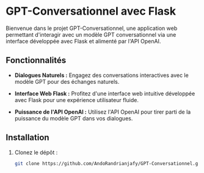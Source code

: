 # GPT-Conversationnel avec Flask

Bienvenue dans le projet GPT-Conversationnel, une application web permettant d'interagir avec un modèle GPT conversationnel via une interface développée avec Flask et alimenté par l'API OpenAI.

## Fonctionnalités

- **Dialogues Naturels :** Engagez des conversations interactives avec le modèle GPT pour des échanges naturels.
  
- **Interface Web Flask :** Profitez d'une interface web intuitive développée avec Flask pour une expérience utilisateur fluide.

- **Puissance de l'API OpenAI :** Utilisez l'API OpenAI pour tirer parti de la puissance du modèle GPT dans vos dialogues.

## Installation

1. Clonez le dépôt :
   ```bash
   git clone https://github.com/AndoRandrianjafy/GPT-Conversationnel.git
